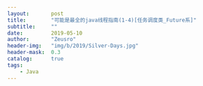 ```yaml
---
layout:       post
title:        "可能是最全的java线程指南(1-4)[任务调度类_Future系]"
subtitle:     ""
date:         2019-05-10
author:       "Zeusro"
header-img:   "img/b/2019/Silver-Days.jpg"
header-mask:  0.3
catalog:      true
tags:
    - Java
---
```


